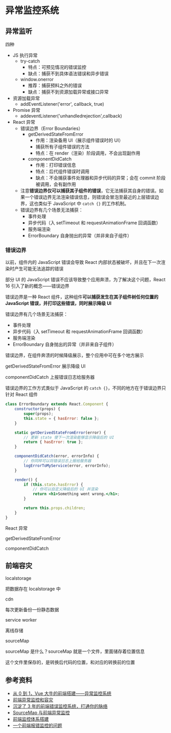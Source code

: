 # 异常监控系统

## 异常监听

四种

-   JS 执行异常
    -   try-catch
        -   特点：可预见情况的错误监控
        -   缺点：捕获不到具体语法错误和异步错误
    -   window.onerror
        -   推荐：捕获预料之外的错误
        -   缺点：捕获不到资源加载异常或接口异常
-   资源加载异常
    -   addEventListener('error', callback, true)
-   Promise 异常
    -   addeventListener('unhandledrejection',callback)
-   React 异常
    -   错误边界（Error Boundaries）
        -   getDerivedStateFromError
            -   作用：渲染备用 UI（展示组件错误时的 UI）
            -   捕获所有子组件错误的方法
            -   特点：在 render（渲染）阶段调用，不会出现副作用
        -   componentDidCatch
            -   作用：打印错误信息
            -   特点：后代组件错误时调用
            -   缺点：不会捕获事件处理器和异步代码的异常；会在 commit 阶段被调用，会有副作用
    -   注意**错误边界仅可以捕获其子组件的错误**，它无法捕获其自身的错误。如果一个错误边界无法渲染错误信息，则错误会冒泡至最近的上层错误边界，这也类似于 JavaScript 中 `catch {}` 的工作机制。
    -   错误边界有几个场景无法捕获：
        -   事件处理
        -   异步代码（入 setTimeout 和 requestAnimationFrame 回调函数）
        -   服务端渲染
        -   ErrorBoundary 自身抛出的异常（并非来自子组件）

### 错误边界

以前，组件内的 JavaScript 错误会导致 React 内部状态被破坏，并且在下一次渲染时产生可能无法追踪的错误

部分 UI 的 JavaScript 错误不应该导致整个应用奔溃，为了解决这个问题，React 16 引入了新的概念——错误边界

错误边界是一种 React 组件，这种组件**可以捕获发生在其子组件树任何位置的 JavaScript 错误，并打印这些错误，同时展示降级 UI**

错误边界有几个场景无法捕获：

-   事件处理
-   异步代码（入 setTimeout 和 requestAnimationFrame 回调函数）
-   服务端渲染
-   ErrorBoundary 自身抛出的异常（并非来自子组件）

错误边界，在组件奔溃的时候降级展示，整个应用中可在多个地方展示

getDerivedStateFromError 展示降级 UI

componentDidCatch 上报错误日志给服务器

错误边界的工作方式类似于 JavaScript 的 `catch {}`，不同的地方在于错误边界只针对 React 组件

```jsx
class ErrorBoundary extends React.Component {
    constructor(props) {
        super(props);
        this.state = { hasError: false };
    }

    static getDerivedStateFromError(error) {
        // 更新 state 使下一次渲染能够显示降级后的 UI
        return { hasError: true };
    }

    componentDidCatch(error, errorInfo) {
        // 你同样可以将错误日志上报给服务器
        logErrorToMyService(error, errorInfo);
    }

    render() {
        if (this.state.hasError) {
            // 你可以自定义降级后的 UI 并渲染
            return <h1>Something went wrong.</h1>;
        }

        return this.props.children;
    }
}
```

React 异常

getDerivedStateFromError

componentDidCatch

## 前端容灾

localstorage

把数据存在 localstorage 中

cdn

每次更新备份一份静态数据

service worker

离线存储

sourceMap

sourceMap 是什么？sourceMap 就是一个文件，里面储存着位置信息

这个文件里保存的，是转换后代码的位置，和对应的转换前的位置

## 参考资料

-   [从 0 到 1，Vue 大牛的前端搭建——异常监控系统](https://mp.weixin.qq.com/s?__biz=MzUzMjA3MTI2NQ==&mid=2247485042&idx=1&sn=f957ad6e31a4f6ffddaba91e1036da38&scene=21)
-   [前端异常监控和容灾](https://mp.weixin.qq.com/s/d-P8s51U6IfJ-VrRkGygLA)
-   [沉淀了 3 年的前端错误监控系统，打通你的脉络](https://mp.weixin.qq.com/s/PQL6_FXzAM3eeQF2a9OsAg)
-   [SourceMap 与前端异常监控](https://mp.weixin.qq.com/s?__biz=MzkxNDIzNTg4MA==&mid=2247484211&idx=1&sn=1fe17b3d2f8d74267bb20c61fcf8204d&scene=21#wechat_redirect)
-   [前端监控体系搭建](https://juejin.cn/post/7078512301665419295)
-   [一个前端报错监控的问题](https://www.v2ex.com/t/800277)
